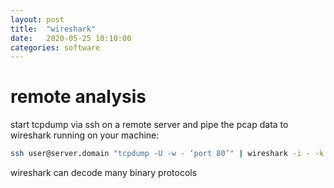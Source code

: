 ```yaml
---
layout: post
title:  "wireshark"
date:   2020-05-25 10:10:00
categories: software
---
```


# remote analysis

start tcpdump via ssh on a remote server and pipe the pcap data to wireshark running on your machine:

```bash
ssh user@server.domain "tcpdump -U -w - ‘port 80’" | wireshark -i - -k
```

wireshark can decode many binary protocols

